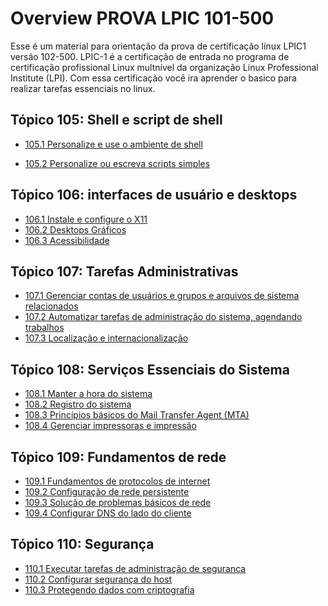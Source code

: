# Overview PROVA LPIC 101-500

Esse é um material para orientação da prova de certificação linux LPIC1 versão 102-500. 
LPIC-1 é a certificação de entrada no programa de certificação profissional Linux multnível da organização Linux Professional Institute (LPI). Com essa certificação você ira aprender o basico para realizar tarefas essenciais no linux. 

## Tópico 105: Shell e script de shell

* [105.1 Personalize e use o ambiente de shell](102-500/105.1-Personalize-e-use-o-ambiente-de-shell)

* [105.2 Personalize ou escreva scripts simples](102-500/105.2-Personalize-ou-escreva-scripts-simples)

## Tópico 106: interfaces de usuário e desktops
* [106.1 Instale e configure o X11](102-500/106.1-Instale-e-configure-o-X11)
* [106.2 Desktops Gráficos](102-500/106.2-Desktops-Graficos)
* [106.3 Acessibilidade](102-500/106.3-Acessibilidade)
 

## Tópico 107: Tarefas Administrativas
* [107.1 Gerenciar contas de usuários e grupos e arquivos de sistema relacionados](102-500/107.1-Gerenciar-contas-de-usuarios-e-grupos-e-arquivos-de-sistema-relacionados)
* [107.2 Automatizar tarefas de administração do sistema, agendando trabalhos](102-500/107.2-Automatizar-tarefas-de-administracao-do-sistema-agendando-trabalhos)
* [107.3 Localização e internacionalização](102-500/107.3-Localizacao-e-internacionalizacao)

## Tópico 108: Serviços Essenciais do Sistema
* [108.1 Manter a hora do sistema](102-500/108.1-Manter-a-hora-do-sistema)
* [108.2 Registro do sistema](102-500/108.2-Registro-do-sistema)
* [108.3 Princípios básicos do Mail Transfer Agent (MTA)](102-500/108.3-Principios-basicos-do-Mail-Transfer-Agent)
* [108.4 Gerenciar impressoras e impressão](102-500/108.4-Gerenciar-impressoras-e-impressao)

## Tópico 109: Fundamentos de rede
* [109.1 Fundamentos de protocolos de internet](102-500/109.1-Fundamentos-de-protocolos-de-internet)
* [109.2 Configuração de rede persistente](102-500/109.2-Configuracao-de-rede-persistente)
* [109.3 Solução de problemas básicos de rede](102-500/109.3-Solucao-de-problemas-basicos-de-rede)
* [109.4 Configurar DNS do lado do cliente](102-500/109.4-Configurar-DNS-do-lado-do-cliente)

## Tópico 110: Segurança
* [110.1 Executar tarefas de administração de seguranca](102-500/110.1-Executar-tarefas-de-administracao-de-seguranca)
* [110.2 Configurar segurança do host](102-500/110.2-Configurar-seguranca-do-host)
* [110.3 Protegendo dados com criptografia](102-500/110.3-Protegendo-dados-com-criptografia)






